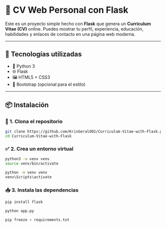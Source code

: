 # 📄 CV Web Personal con Flask

Este es un proyecto simple hecho con **Flask** que genera un **Currículum Vitae (CV)** online. Puedes mostrar tu perfil, experiencia, educación, habilidades y enlaces de contacto en una página web moderna.

---

## 🧰 Tecnologías utilizadas

- 🐍 Python 3
- 🌐 Flask
- 🖼 HTML5 + CSS3
- 🎨 Bootstrap (opcional para el estilo)

---

## 📦 Instalación

### 🔧 1. Clona el repositorio
```bash
git clone https://github.com/KrisGerald02/Curriculum-Vitae-with-Flask.git
cd Curriculum-Vitae-with-Flask
```

### ✅ 2. Crea un entorno virtual 
```bash MAC
python3 -m venv venv
source venv/bin/activate
```
```bash Windows
python -m venv venv
venv\Scripts\activate
```

### 📥 3. Instala las dependencias
```bash 
pip install flask
```
```bash Actualizo el Flask
python app.py
```
```bash Guardar configuración
pip freeze > requirements.txt
```
